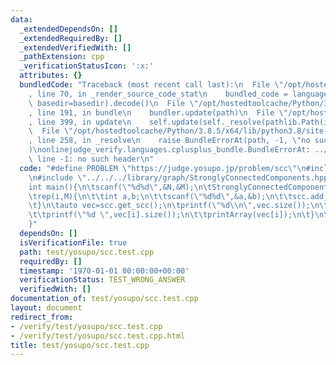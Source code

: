 ```yaml
---
data:
  _extendedDependsOn: []
  _extendedRequiredBy: []
  _extendedVerifiedWith: []
  _pathExtension: cpp
  _verificationStatusIcon: ':x:'
  attributes: {}
  bundledCode: "Traceback (most recent call last):\n  File \"/opt/hostedtoolcache/Python/3.8.5/x64/lib/python3.8/site-packages/onlinejudge_verify/documentation/build.py\"\
    , line 70, in _render_source_code_stat\n    bundled_code = language.bundle(stat.path,\
    \ basedir=basedir).decode()\n  File \"/opt/hostedtoolcache/Python/3.8.5/x64/lib/python3.8/site-packages/onlinejudge_verify/languages/cplusplus.py\"\
    , line 191, in bundle\n    bundler.update(path)\n  File \"/opt/hostedtoolcache/Python/3.8.5/x64/lib/python3.8/site-packages/onlinejudge_verify/languages/cplusplus_bundle.py\"\
    , line 399, in update\n    self.update(self._resolve(pathlib.Path(included), included_from=path))\n\
    \  File \"/opt/hostedtoolcache/Python/3.8.5/x64/lib/python3.8/site-packages/onlinejudge_verify/languages/cplusplus_bundle.py\"\
    , line 258, in _resolve\n    raise BundleErrorAt(path, -1, \"no such header\"\
    )\nonlinejudge_verify.languages.cplusplus_bundle.BundleErrorAt: ../../../library/other/template.hpp:\
    \ line -1: no such header\n"
  code: "#define PROBLEM \"https://judge.yosupo.jp/problem/scc\"\n#include \"../../../library/other/template.hpp\"\
    \n#include \"../../../library/graph/StronglyConnectedComponents.hpp\"\nint N,M;\n\
    int main(){\n\tscanf(\"%d%d\",&N,&M);\n\tStronglyConnectedComponents scc(N);\n\
    \trep(i,M){\n\t\tint a,b;\n\t\tscanf(\"%d%d\",&a,&b);\n\t\tscc.add_edge(a,b);\n\
    \t}\n\tauto vec=scc.get_scc();\n\tprintf(\"%d\\n\",vec.size());\n\trep(i,vec.size()){\n\
    \t\tprintf(\"%d \",vec[i].size());\n\t\tprintArray(vec[i]);\n\t}\n\treturn 0;\n\
    }"
  dependsOn: []
  isVerificationFile: true
  path: test/yosupo/scc.test.cpp
  requiredBy: []
  timestamp: '1970-01-01 00:00:00+00:00'
  verificationStatus: TEST_WRONG_ANSWER
  verifiedWith: []
documentation_of: test/yosupo/scc.test.cpp
layout: document
redirect_from:
- /verify/test/yosupo/scc.test.cpp
- /verify/test/yosupo/scc.test.cpp.html
title: test/yosupo/scc.test.cpp
---
```

